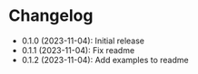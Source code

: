 # Changelog

* 0.1.0 (2023-11-04): Initial release
* 0.1.1 (2023-11-04): Fix readme
* 0.1.2 (2023-11-04): Add examples to readme

